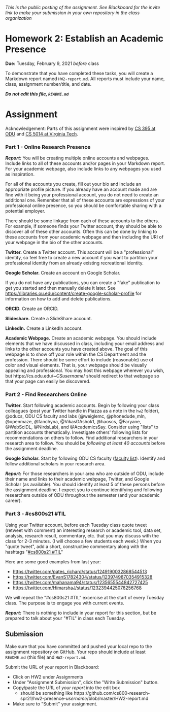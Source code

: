*This is the public posting of the assignment. See Blackboard for the invite link to make your submission in your own repository in the class organization*

# Homework 2: Establish an Academic Presence

**Due:** Tuesday, February 9, 2021 *before* class

To demonstrate that you have completed these tasks, you will create a Markdown report named `HW2-report.md`.  All reports must include your name, class, assignment number/title, and date.  

***Do not edit this file, `README.md`***

# Assignment

Acknowledgement: Parts of this assignment were inspired by [CS 395 at ODU](https://github.com/phonedude/cs395-s20/blob/master/assignments/assignment-01.md) and [CS 5014 at Virginia Tech](http://courses.cs.vt.edu/~cs5014/F15/Assign14.html).

### Part 1 - Online Research Presence

***Report:*** You will be creating multiple online accounts and webpages.  Include links to all of these accounts and/or pages in your Markdown report.  For your academic webpage, also include links to any webpages you used as inspiration.

For all of the accounts you create, fill out your bio and include an appropriate profile picture. If you already have an account made and are fine with it being your professional account, you do not need to create an additional one. Remember that all of these accounts are expressions of your professional online presence, so you should be comfortable sharing with a potential employer.

There should be some linkage from each of these accounts to the others.  For example, if someone finds your Twitter account, they should be able to discover all of these other accounts. Often this can be done by linking to these accounts from your academic webpage and then including the URI of your webpage in the bio of the other accounts.

**Twitter.**
Create a Twitter account. This account will be a "professional" identity, so feel free to create a new account if you want to partition your professional identity from an already existing recreational identity.

**Google Scholar.** 
Create an account on Google Scholar.  

If you do not have any publications, you can create a "fake" publication to get you started and then manually delete it later.  See https://libraries.ou.edu/content/create-google-scholar-profile for information on how to add and delete publications.

**ORCID.**
Create an ORCID.

**Slideshare.** 
Create a SlideShare account.

**LinkedIn.**
Create a LinkedIn account.

**Academic Webpage.** 
Create an academic webpage. You should include elements that we have discussed in class, including your email address and links to the other accounts you have created above. The goal of this webpage is to show off your role within the CS Department and the profession. There should be some effort to include (reasonable) use of color and visual elements. That is, your webpage should be visually appealing and professional. You may host this webpage wherever you wish, but ht<span>tps://</span>cs.odu.edu/~*CSusername*/ should redirect to that webpage so that your page can easily be discovered. 

### Part 2 - Find Researchers Online

**Twitter.** Start following academic accounts.  Begin by following your class colleagues (post your Twitter handle in Piazza as a note in the `hw2` folder), @oducs, ODU CS faculty and labs (@weiglemc, @phonedude_mln, @openmaze, @fanchyna, @VikasGAshok1, @haoscs, @Faryane, @WebSciDL, @NirdsLab), and @AcademicsSay. Consider using "lists" to partition accounts thematically.  Investigate others' following lists for recommendations on others to follow.   Find additional researchers in your research area to follow. You should be *following at least 40 accounts* before the assignment deadline. 

**Google Scholar.** Start by following ODU CS faculty ([faculty list](https://odu.edu/compsci/directory)). Identify and follow additional scholars in your research area.

***Report:*** For those researchers in your area who are outside of ODU, include their name and links to their academic webpage, Twitter, and Google Scholar (as available). You should identify at least 5 of these persons before the assignment deadline. I expect you to continue identifying and following researchers outside of ODU throughout the semester (and your academic career).

### Part 3 - \#cs800s21 \#TIL 

Using your Twitter account, before each Tuesday class quote tweet (retweet with comment) an interesting research or academic tool, data set, analysis, research result, commentary, etc. that you may discuss with the class for 2-3 minutes. (I will choose a few students each week.) When you "quote tweet", add a short, constructive commentary along with the hashtags "[\#cs800s21 \#TIL](https://twitter.com/search?q=%23cs800s21%20%23TIL&f=live)" 

Here are some good examples from last year:
* https://twitter.com/pates_richard/status/1249190032868544513
* https://twitter.com/EvanS17824304/status/1239749870354915328
* https://twitter.com/mahanama94/status/1235655544842727425
* https://twitter.com/HimarshaJ/status/1232394425076256768

We will repeat the "\#cs800s21 \#TIL" excercise at the start of every Tuesday class.  The purpose is to engage you with current events.

***Report:*** There is nothing to include in your report for this section, but be prepared to talk about your "\#TIL" in class each Tuesday.

## Submission

Make sure that you have committed and pushed your local repo to the assignment repository on GitHub.  Your repo should include at least `README.md` (this file) and `HW2-report.md`.

Submit the URL of your report in Blackboard:

* Click on HW2 under Assignments
* Under "Assignment Submission", click the "Write Submission" button.
* Copy/paste the URL of *your report* into the edit box
  * should be something like ht<span>tps://</span>github.com/cs800-research-spr21/hw2-presence-*username*/blob/master/HW2-report.md
* Make sure to "Submit" your assignment.
